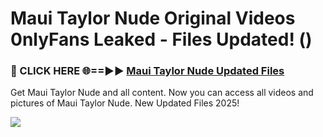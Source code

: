 # Maui Taylor Nude Original Videos 0nlyFans Leaked - Files Updated! ()

<h3>🔴 CLICK HERE 🌐==►► <a href="https://tinyurl.com/2p9ay9w9" rel="nofollow">Maui Taylor Nude Updated Files</a></h3>

Get Maui Taylor Nude and all content. Now you can access all videos and pictures of Maui Taylor Nude. New Updated Files 2025!

[![](https://i.imgur.com/KQgVmj3.gif)](https://tinyurl.com/2p9ay9w9)
